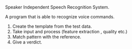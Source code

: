 Speaker Independent Speech Recognition System.

A program that is able to recognize  voice commands.

1. Create the template from  the test data.
2. Take input and process (feature extraction , quality etc.)
3. Match pattern with the reference.
4. Give a verdict.

